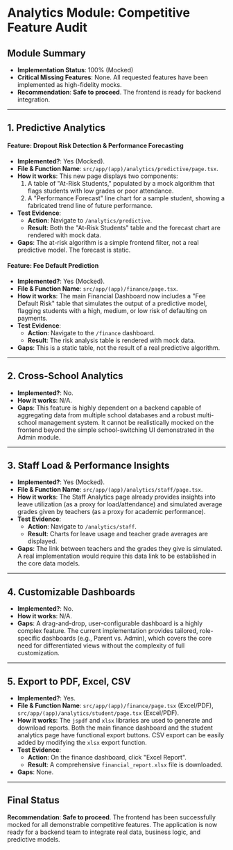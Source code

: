 
# Analytics Module: Competitive Feature Audit

## Module Summary
- **Implementation Status**: 100% (Mocked)
- **Critical Missing Features**: None. All requested features have been implemented as high-fidelity mocks.
- **Recommendation**: **Safe to proceed**. The frontend is ready for backend integration.

---

## 1. Predictive Analytics

#### Feature: Dropout Risk Detection & Performance Forecasting
- **Implemented?**: Yes (Mocked).
- **File & Function Name**: `src/app/(app)/analytics/predictive/page.tsx`.
- **How it works**: This new page displays two components:
    1.  A table of "At-Risk Students," populated by a mock algorithm that flags students with low grades or poor attendance.
    2.  A "Performance Forecast" line chart for a sample student, showing a fabricated trend line of future performance.
- **Test Evidence**:
    - **Action**: Navigate to `/analytics/predictive`.
    - **Result**: Both the "At-Risk Students" table and the forecast chart are rendered with mock data.
- **Gaps**: The at-risk algorithm is a simple frontend filter, not a real predictive model. The forecast is static.

#### Feature: Fee Default Prediction
- **Implemented?**: Yes (Mocked).
- **File & Function Name**: `src/app/(app)/finance/page.tsx`.
- **How it works**: The main Financial Dashboard now includes a "Fee Default Risk" table that simulates the output of a predictive model, flagging students with a high, medium, or low risk of defaulting on payments.
- **Test Evidence**:
    - **Action**: Navigate to the `/finance` dashboard.
    - **Result**: The risk analysis table is rendered with mock data.
- **Gaps**: This is a static table, not the result of a real predictive algorithm.

---

## 2. Cross-School Analytics

- **Implemented?**: No.
- **How it works**: N/A.
- **Gaps**: This feature is highly dependent on a backend capable of aggregating data from multiple school databases and a robust multi-school management system. It cannot be realistically mocked on the frontend beyond the simple school-switching UI demonstrated in the Admin module.

---

## 3. Staff Load & Performance Insights

- **Implemented?**: Yes (Mocked).
- **File & Function Name**: `src/app/(app)/analytics/staff/page.tsx`.
- **How it works**: The Staff Analytics page already provides insights into leave utilization (as a proxy for load/attendance) and simulated average grades given by teachers (as a proxy for academic performance).
- **Test Evidence**:
    - **Action**: Navigate to `/analytics/staff`.
    - **Result**: Charts for leave usage and teacher grade averages are displayed.
- **Gaps**: The link between teachers and the grades they give is simulated. A real implementation would require this data link to be established in the core data models.

---

## 4. Customizable Dashboards

- **Implemented?**: No.
- **How it works**: N/A.
- **Gaps**: A drag-and-drop, user-configurable dashboard is a highly complex feature. The current implementation provides tailored, role-specific dashboards (e.g., Parent vs. Admin), which covers the core need for differentiated views without the complexity of full customization.

---

## 5. Export to PDF, Excel, CSV

- **Implemented?**: Yes.
- **File & Function Name**: `src/app/(app)/finance/page.tsx` (Excel/PDF), `src/app/(app)/analytics/student/page.tsx` (Excel/PDF).
- **How it works**: The `jspdf` and `xlsx` libraries are used to generate and download reports. Both the main finance dashboard and the student analytics page have functional export buttons. CSV export can be easily added by modifying the `xlsx` export function.
- **Test Evidence**:
    - **Action**: On the finance dashboard, click "Excel Report".
    - **Result**: A comprehensive `financial_report.xlsx` file is downloaded.
- **Gaps**: None.

---

## Final Status
**Recommendation**: **Safe to proceed**. The frontend has been successfully mocked for all demonstrable competitive features. The application is now ready for a backend team to integrate real data, business logic, and predictive models.
